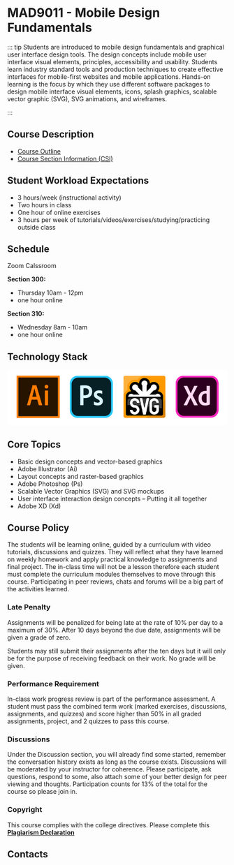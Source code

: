 # MAD9011 - Mobile Design Fundamentals

::: tip
Students are introduced to mobile design fundamentals and graphical user interface design tools. The design concepts include mobile user interface visual elements, principles, accessibility and usability. Students learn industry standard tools and production techniques to create effective interfaces for mobile-first websites and mobile applications. Hands-on learning is the focus by which they use different software packages to design mobile interface visual elements, icons, splash graphics, scalable vector graphic (SVG), SVG animations, and wireframes. 

:::

## Course Description

- [Course Outline](https://ecoursemap.com/Outline?coursecode=MAD9011&courseversion=&academicyearid=107)
- [Course Section Information (CSI)](https://brightspace.algonquincollege.com/d2l/le/content/282592/Home)

## Student Workload Expectations

- 3 hours/week (instructional activity)
- Two hours in class 
- One hour of online exercises
- 3 hours per week of tutorials/videos/exercises/studying/practicing outside class


## Schedule

Zoom Calssroom

**Section 300:** 

- Thursday 10am - 12pm
- one hour online

**Section 310:**

- Wednesday 8am - 10am
- one hour online

## Technology Stack

<!-- <section style="
  display: grid; 
  grid-template-columns: repeat( auto-fit, minmax(160px, 1fr) );
  grid-template-rows: 130px;
  grid-auto-rows: 130px;
  justify-items: center;
  align-items: center;
  grid-gap: 1.5rem;
  margin-bottom: 2rem;"> -->

<img src="../assets/tools.jpg" alt="UI graphics tools">

<!-- <img src="../assets/cordova-black.png" alt="Cordova" 
     style="width: 100%; height: auto; max-height: 130px; max-width: 160px;align-self: start; margin-top: .95rem;"> -->

<!-- <img src="../assets/html-5.svg" alt="HTML 5" 
     style="width: auto; height: 70%; max-height: 130px;
            align-self: end; margin-bottom: .8rem;"> -->

<!-- </section> -->

## Core Topics

- Basic design concepts and vector-based graphics
- Adobe Illustrator (Ai)
- Layout concepts and raster-based graphics
- Adobe Photoshop (Ps)
- Scalable Vector Graphics (SVG) and SVG mockups 
- User interface interaction design concepts – Putting it all together
- Adobe XD (Xd)

## Course Policy

The students will be learning online, guided by a curriculum with video tutorials, discussions and quizzes. They will reflect what they have learned on weekly homework and apply practical knowledge to assignments and final project. The in-class time will not be a lesson therefore each student must complete the curriculum modules themselves to move through this course. Participating in peer reviews, chats and forums will be a big part of the activities learned.

### Late Penalty

Assignments will be penalized for being late at the rate of 10% per day to a maximum of 30%. After 10 days beyond the due date, assignments will be given a grade of zero. 

Students may still submit their assignments after the ten days but it will only be for the purpose of receiving feedback on their work. No grade will be given.

### Performance Requirement

In-class work progress review is part of the performance assessment. A student must pass the combined term work (marked exercises, discussions, assignments, and quizzes) and score higher than 50% in all graded assignments, project, and 2 quizzes to pass this course. 


### Discussions

Under the Discussion section, you will already find some started, remember the conversation history exists as long as the course exists. Discussions will be moderated by your instructor for coherence. Please participate, ask questions, respond to some, also attach some of your better design for peer viewing and thoughts. Participation counts for 13% of the total for the course so please join in.

### Copyright

This course complies with the college directives. Please complete this [**Plagiarism Declaration**](https://brightspace.algonquincollege.com/d2l/le/content/187946/viewContent/4088957/View)



## Contacts

<ContactCard 
  name="SuCheng Lee"
  title="Professor"
  img-url="/F2020/slee_h.png"
  bio="Professor of the Mobile Application Design & Development Program at Algonquin College."
  :details="[
      { label: 'email', value: 'lees1@algonquincollege.com' }, 
      { label: 'github', value: 'lees1' },  
      { label: 'office', value: 'Zoom Meeting ID:713 343 1761' },
      { label: 'twitter', value: '@UXResearchLab' },
    ]"
/>

<ContactCard 
  name="Adam Robillard"
  title="Instructor"
  img-url="/F2020/img/AdamRobillard.jpg"
  bio="Instructor of the Mobile Application Design & Development Program at Algonquin College."
  :details="[
      { label: 'email', value: 'robilla@algonquincollege.com' }, 
      { label: 'github', value: 'instructor' }, 
      { label: 'phone', value: '(613) 727-4723 x0' }, 
      { label: 'office', value: 'Zoom Meeting ID:' }
    ]"
/>

<ContactCard 
  name="Deborah Buck"
  title="Student Success Specialist"
  bio=""
  :details="[
      { label: 'email', value: 'buckd@algonquincollege.com' }, 
      { label: 'phone', value: '(613) 727-4723 x5503‬' }, 
      { label: 'office', value: 'N219' }
    ]"
/>

<ContactCard 
  name="Jody White"
  title="Student Success Specialist"
  bio=""
  :details="[
      { label: 'email', value: 'whitej@algonquincollege.com' }, 
      { label: 'phone', value: '(613) 727-4723 x‬2188' }, 
      { label: 'office', value: 'T111a' }
    ]"
/>
